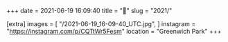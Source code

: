 +++
date = 2021-06-19 16:09:40
title = "🐝"
slug = "2021/"

[extra]
images = [
    "/2021-06-19_16-09-40_UTC.jpg",
]
instagram = "https://instagram.com/p/CQTtWr5Fesm"
location = "Greenwich Park"
+++

